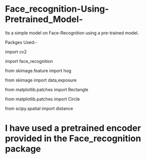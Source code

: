 # Face_recognition-Using-Pretrained_Model-
Its a simple model on Face-Recognition using a pre-trained model.

Packges Used:-

import cv2

import face_recognition

from skimage.feature import hog

from skimage import data,exposure

from matplotlib.patches import Rectangle

from matplotlib.patches import Circle

from scipy.spatial import distance

# I have used a pretrained encoder provided in the Face_recognition package



